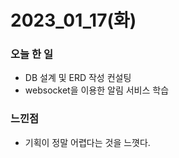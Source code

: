 # 2023_01_17(화)

### 오늘 한 일

- DB 설계 및 ERD 작성 컨설팅
- websocket을 이용한 알림 서비스 학습

### 느낀점

- 기획이 정말 어렵다는 것을 느꼇다.
